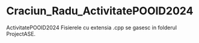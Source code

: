 # Craciun_Radu_ActivitatePOOID2024
ActivitatePOOID2024
Fisierele cu extensia .cpp se gasesc in folderul ProjectASE.
